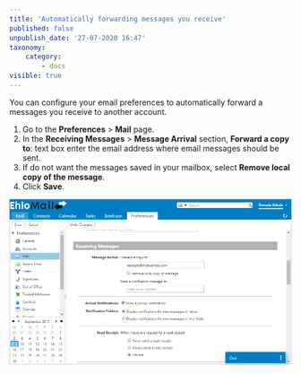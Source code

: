 ```yaml
---
title: 'Automatically forwarding messages you receive'
published: false
unpublish_date: '27-07-2020 16:47'
taxonomy:
    category:
        - docs
visible: true
---
```


You can configure your email preferences to automatically forward a messages you receive to another account.
1. Go to the **Preferences** > **Mail** page.
2. In the **Receiving Messages** > **Message Arrival** section, **Forward a copy to**: text box enter the email address where email messages should be sent.
3. If do not want the messages saved in your mailbox, select **Remove local copy of the message**.
4. Click **Save**.

![](forwarding%20messages.PNG)